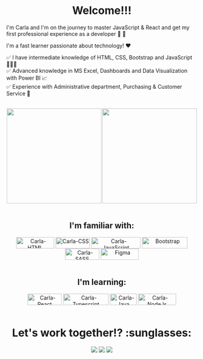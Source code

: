 <div align="center"> <h1> Welcome!!! </h1> </div>


I'm Carla and I'm on the journey to master JavaScript & React and get my first professional experience as a developer :rocket: :rocket: 

I'm a fast learner passionate about technology! :heart: 
 
✅ I have intermediate knowledge of HTML, CSS, Bootstrap and JavaScript 👩🏻‍💻 <br>
✅ Advanced knowledge in MS Excel, Dashboards and Data Visualization with Power BI :chart_with_upwards_trend: <br>
✅ Experience with Administrative department, Purchasing & Customer Service :briefcase:

<br>

<div align="center" style="display: flex; justify-content: space-evenly;">
  <a href="https://github.com/carlaleticia">
    <img height="250em" src="https://github-readme-stats.vercel.app/api/top-langs/?username=carlaleticia&theme=omni"/>
  </a>
  <img height="250em" style="justify-content: space-evenly" src="https://drive.google.com/uc?export=view&id=1iiCGsbyAvnSfUNJn5GonbPTc00eeIm9c"/>
</div>

<br>

<div align="center">
    <h2>I'm familiar with:</h2>
    <div style="display: inline_block">
    <img align="center" alt="Carla-HTML" height="30" width="100" src="https://img.shields.io/badge/HTML5-E34F26?style=for-the-badge&logo=html5&logoColor=white">
    <img align="center" alt="Carla-CSS" height="30" width="90" <img src="https://img.shields.io/badge/CSS-563D7C?&style=for-the-badge&logo=css3&logoColor=">
    <img align="center" alt="Carla-JavaScript" height="30" width="130" img src="https://img.shields.io/badge/JavaScript-ffee32?style=for-the-badge&logo=javascript&logoColor=black">
    <img align="center" alt="Bootstrap" height="30" width="120" img src="https://img.shields.io/badge/Bootstrap-9d4edd?style=for-the-badge&logo=bootstrap&logoColor=white">
    <img align="center" alt="Carla-SASS" height="30" width="90" img src="https://img.shields.io/badge/Sass-CC6699?style=for-the-badge&logo=sass&logoColor=white">
    <img align="center" alt="Figma" height="30" width="100" img src="https://img.shields.io/badge/Figma-430098?style=for-the-badge&logo=figma&logoColor=white">
</div>

<div style="display: inline_block"><br>
    <h2>I'm learning:</h2>
    <img align="center" alt="Carla-React" height="30" width="90" img src="https://img.shields.io/badge/React-20232A?style=for-the-badge&logo=react&logoColor=61DAFB">
    <img align="center" alt="Carla-Typescript" height="30" width="120" img src="https://img.shields.io/badge/TypeScript-003791?style=for-the-badge&logo=typescript&logoColor=white">
    <img align="center" alt="Carla-Java" height="30" width="70" img src="https://img.shields.io/badge/Java-bc6c25?style=for-the-badge&logo=java&logoColor=white">
    <img align="center" alt="Carla-NodeJs" height="30" width="100" img src="https://img.shields.io/badge/Node.js-43853D?style=for-the-badge&logo=node.js&logoColor=white">
</div>

<br>
<div align="center">
    <h1> Let's work together!? :sunglasses: </h1> 
</div>
<div style="display: inline_block">
<a href="https://www.linkedin.com/in/carlaleticia" target="_blank"><img src="https://img.shields.io/badge/-LinkedIn-%230077B5?style=for-the-badge&logo=linkedin&logoColor=white" target="_blank"></a>
<a href = "dev.calmeida@gmail.com"><img src="https://img.shields.io/badge/-Gmail-F80000?style=for-the-badge&logo=gmail&logoColor=white" target="_blank"></a>
<a href="https://mysite-deploy.vercel.app/" target="_blank"><img src="https://img.shields.io/badge/PORTFOLIO-3EAAAF?style=for-the-badge&logo=vercel&logoColor=white" target="_blank"></a>
</div>


<!---
carlaleticia/carlaleticia is a ✨ special ✨ repository because its `README.md` (this file) appears on your GitHub profile.
You can click the Preview link to take a look at your changes.
--->
